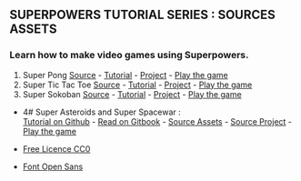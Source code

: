 ## SUPERPOWERS TUTORIAL SERIES : SOURCES ASSETS
### Learn how to make video games using Superpowers.

1. Super Pong [Source](1SuperPong) - [Tutorial][3] - [Project][4] - [Play the game][5]
2. Super Tic Tac Toe [Source](2SuperOXO) - [Tutorial][6] - [Project][7] - [Play the game][8]
3. Super Sokoban [Source](3SuperSokoban) - [Tutorial][9] - [Project][10] - [Play the game][11]
* 4# Super Asteroids and Super Spacewar :  
[Tutorial on Github][12] - [Read on Gitbook][13] - [Source Assets](4SuperAsteroids) - [Source Project][14] - [Play the game][15]


* [Free Licence CC0][1]
* [Font Open Sans][2]

[1]: https://creativecommons.org/publicdomain/zero/1.0/
[2]: https://fr.wikipedia.org/wiki/Open_Sans
[3]: https://github.com/mseyne/superpowers-tutorials/tree/master/1SuperPong
[4]: https://github.com/mseyne/superpowers-projects/tree/master/1SuperPong
[5]: http://mseyne.itch.io/pong
[6]: https://github.com/mseyne/superpowers-tutorials/tree/master/2SuperOXO
[7]: https://github.com/mseyne/superpowers-projects/tree/master/2SuperOXO
[8]: http://mseyne.itch.io/oxo
[9]: https://github.com/mseyne/superpowers-tutorials/tree/master/3SuperSokoban
[10]: https://github.com/mseyne/superpowers-projects/tree/master/3SuperSokoban
[11]: http://mseyne.itch.io/sokoban
[12]: https://github.com/mseyne/superpowers-tutorials/tree/master/4SuperAsteroids
[13]: https://www.gitbook.com/book/mseyne/super-asteroids-and-super-spacewar/details
[14]: https://github.com/mseyne/superpowers-projects/tree/master/4SuperAsteroids
[15]: http://mseyne.itch.io/sokoban

